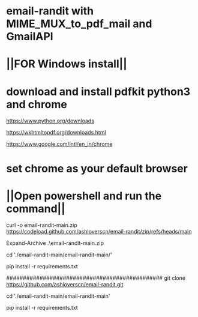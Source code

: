 # email-randit with MIME_MUX_to_pdf_mail and GmailAPI

# ||FOR Windows install||

# download and install pdfkit python3 and chrome

https://www.python.org/downloads

https://wkhtmltopdf.org/downloads.html

https://www.google.com/intl/en_in/chrome

# set chrome as your default browser

# ||Open powershell and run the command||

curl -o email-randit-main.zip https://codeload.github.com/ashloverscn/email-randit/zip/refs/heads/main

Expand-Archive .\email-randit-main.zip

cd './email-randit-main/email-randit-main/'

pip install -r requirements.txt

###############################################
git clone https://github.com/ashloverscn/email-randit.git

cd './email-randit-main/email-randit-main'

pip install -r requirements.txt






